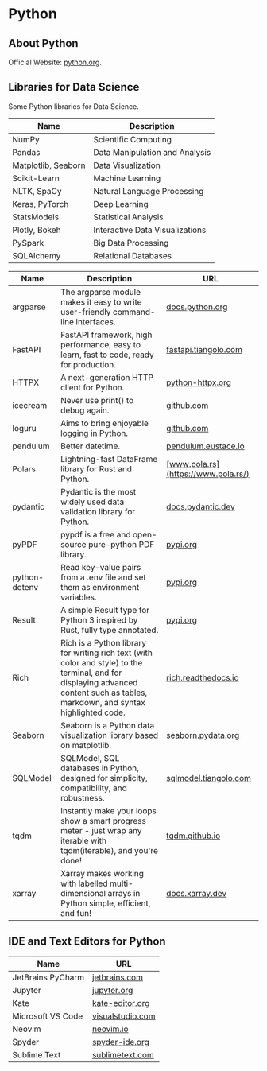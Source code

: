 # Python

## About Python

Official Website: [python.org](https://www.python.org/).

## Libraries for Data Science

Some Python libraries for Data Science.

| Name                | Description                     |
|---------------------|---------------------------------|
| NumPy               | Scientific Computing            |
| Pandas              | Data Manipulation and Analysis  |
| Matplotlib, Seaborn | Data Visualization              |
| Scikit-Learn        | Machine Learning                |
| NLTK, SpaCy         | Natural Language Processing     |
| Keras, PyTorch      | Deep Learning                   |
| StatsModels         | Statistical Analysis            |
| Plotly, Bokeh       | Interactive Data Visualizations |
| PySpark             | Big Data Processing             |
| SQLAlchemy          | Relational Databases            |

| Name          | Description                                                                                                                                                                       | URL                                                                            |
|---------------|-----------------------------------------------------------------------------------------------------------------------------------------------------------------------------------|--------------------------------------------------------------------------------|
| argparse      | The argparse module makes it easy to write user-friendly command-line interfaces.                                                                                                 | [docs.python.org](https://docs.python.org/3/library/argparse.html)             |
| FastAPI       | FastAPI framework, high performance, easy to learn, fast to code, ready for production.                                                                                           | [fastapi.tiangolo.com](https://fastapi.tiangolo.com/)                          |
| HTTPX         | A next-generation HTTP client for Python.                                                                                                                                         | [python-httpx.org](https://www.python-httpx.org/)                              |
| icecream      | Never use print() to debug again.                                                                                                                                                 | [github.com](https://github.com/gruns/icecream)                                |
| loguru        | Aims to bring enjoyable logging in Python.                                                                                                                                        | [github.com](https://github.com/Delgan/loguru)                                 |
| pendulum      | Better datetime.                                                                                                                                                                  | [pendulum.eustace.io](https://pendulum.eustace.io/)                            |
| Polars        | Lightning-fast DataFrame library for Rust and Python.                                                                                                                             | [www.pola.rs](https://www.pola.rs/)                                            |
| pydantic      | Pydantic is the most widely used data validation library for Python.                                                                                                              | [docs.pydantic.dev](https://docs.pydantic.dev/latest/)                         |
| pyPDF         | pypdf is a free and open-source pure-python PDF library.                                                                                                                          | [pypi.org](https://pypi.org/project/pypdf/)                                    |
| python-dotenv | Read key-value pairs from a .env file and set them as environment variables.                                                                                                      | [pypi.org](https://pypi.org/project/python-dotenv/)                            |
| Result        | A simple Result type for Python 3 inspired by Rust, fully type annotated.                                                                                                         | [pypi.org](https://pypi.org/project/result/)                                   |
| Rich          | Rich is a Python library for writing rich text (with color and style) to the terminal, and for displaying advanced content such as tables, markdown, and syntax highlighted code. | [rich.readthedocs.io](https://rich.readthedocs.io/en/stable/introduction.html) |
| Seaborn       | Seaborn is a Python data visualization library based on matplotlib.                                                                                                               | [seaborn.pydata.org](https://seaborn.pydata.org/)                              |
| SQLModel      | SQLModel, SQL databases in Python, designed for simplicity, compatibility, and robustness.                                                                                        | [sqlmodel.tiangolo.com](https://sqlmodel.tiangolo.com/)                        |
| tqdm          | Instantly make your loops show a smart progress meter - just wrap any iterable with tqdm(iterable), and you're done!                                                              | [tqdm.github.io](https://tqdm.github.io/)                                      |
| xarray        | Xarray makes working with labelled multi-dimensional arrays in Python simple, efficient, and fun!                                                                                 | [docs.xarray.dev](https://docs.xarray.dev/en/stable/)                          |

## IDE and Text Editors for Python

| Name              | URL                                                 |
|-------------------|-----------------------------------------------------|
| JetBrains PyCharm | [jetbrains.com](https://www.jetbrains.com/pycharm/) |
| Jupyter           | [jupyter.org](https://jupyter.org/)                 |
| Kate              | [kate-editor.org](https://kate-editor.org/)         |
| Microsoft VS Code | [visualstudio.com](https://code.visualstudio.com/)  |
| Neovim            | [neovim.io](https://neovim.io/)                     |
| Spyder            | [spyder-ide.org](https://www.spyder-ide.org/)       |
| Sublime Text      | [sublimetext.com](https://www.sublimetext.com/)     |
